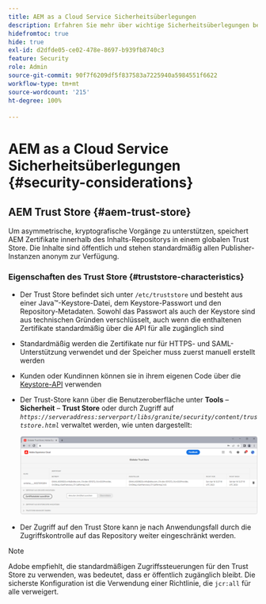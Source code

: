 ```yaml
---
title: AEM as a Cloud Service Sicherheitsüberlegungen
description: Erfahren Sie mehr über wichtige Sicherheitsüberlegungen bei der Verwendung von AEM as a Cloud Service.
hidefromtoc: true
hide: true
exl-id: d2dfde05-ce02-478e-8697-b939fb8740c3
feature: Security
role: Admin
source-git-commit: 90f7f6209df5f837583a7225940a5984551f6622
workflow-type: tm+mt
source-wordcount: '215'
ht-degree: 100%

---
```


# AEM as a Cloud Service Sicherheitsüberlegungen {#security-considerations}

## AEM Trust Store {#aem-trust-store}

Um asymmetrische, kryptografische Vorgänge zu unterstützen, speichert AEM Zertifikate innerhalb des Inhalts-Repositorys in einem globalen Trust Store. Die Inhalte sind öffentlich und stehen standardmäßig allen Publisher-Instanzen anonym zur Verfügung.

### Eigenschaften des Trust Store {#truststore-characteristics}

* Der Trust Store befindet sich unter `/etc/truststore` und besteht aus einer Java™-Keystore-Datei, dem Keystore-Passwort und den Repository-Metadaten. Sowohl das Passwort als auch der Keystore sind aus technischen Gründen verschlüsselt, auch wenn die enthaltenen Zertifikate standardmäßig über die API für alle zugänglich sind
* Standardmäßig werden die Zertifikate nur für HTTPS- und SAML-Unterstützung verwendet und der Speicher muss zuerst manuell erstellt werden
* Kunden oder Kundinnen können sie in ihrem eigenen Code über die [Keystore-API](https://developer.adobe.com/experience-manager/reference-materials/6-5/javadoc/com/adobe/granite/keystore/KeyStoreService.html#getTrustStore-org.apache.sling.api.resource.ResourceResolver-) verwenden
* Der Trust-Store kann über die Benutzeroberfläche unter **Tools** – **Sicherheit** – **Trust Store** oder durch Zugriff auf *`https://serveraddress:serverport/libs/granite/security/content/truststore.html`* verwaltet werden, wie unten dargestellt:

  ![Trust Store-Verwaltung](/help/security/assets/global-trust-store-modified.png)

* Der Zugriff auf den Trust Store kann je nach Anwendungsfall durch die Zugriffskontrolle auf das Repository weiter eingeschränkt werden.

>[!NOTE]
>
>Adobe empfiehlt, die standardmäßigen Zugriffssteuerungen für den Trust Store zu verwenden, was bedeutet, dass er öffentlich zugänglich bleibt. Die sicherste Konfiguration ist die Verwendung einer Richtlinie, die `jcr:all` für alle verweigert.

<!--
Commenting out section for now as requested by Lars

## Anonymous Permission Hardening Package {#anonymous-permission-hardening-package}

For more information on the Anonymous Hardening Package, see [Security Checklist](https://experienceleague.adobe.com/docs/experience-manager-65/administering/security/security-checklist.html?lang=de#anonymous-permission-hardening-package).
-->
